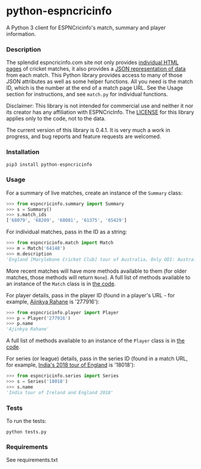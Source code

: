 # python-espncricinfo

A Python 3 client for ESPNCricinfo's match, summary and player information.


### Description

The splendid espncricinfo.com site not only provides [individual HTML pages](http://www.espncricinfo.com/caribbean-premier-league-2015/engine/match/857713.html) of cricket matches, it also provides a [JSON representation of data](http://www.espncricinfo.com/caribbean-premier-league-2015/engine/match/857713.json) from each match. This Python library provides access to many of those JSON attributes as well as some helper functions. All you need is the match ID, which is the number at the end of a match page URL. See the Usage section for instructions, and see `match.py` for individual functions.

Disclaimer: This library is not intended for commercial use and neither it nor its creator has any affiliation with ESPNCricInfo. The [LICENSE](LICENSE.txt) for this library applies only to the code, not to the data.

The current version of this library is 0.4.1. It is very much a work in progress, and bug reports and feature requests are welcomed.

### Installation

```python
pip3 install python-espncricinfo
```

### Usage

For a summary of live matches, create an instance of the `Summary` class:

```python
>>> from espncricinfo.summary import Summary
>>> s = Summary()
>>> s.match_ids
['68079', '68209', '68081', '61375', '65429']
```

For individual matches, pass in the ID as a string:

```python
>>> from espncricinfo.match import Match
>>> m = Match('64148')
>>> m.description
'England [Marylebone Cricket Club] tour of Australia, Only ODI: Australia v England at Melbourne, Jan 5, 1971'
```

More recent matches will have more methods available to them (for older matches, those methods will return `None`). A full list of methods available to an instance of the `Match` class is in [the code](https://github.com/dwillis/python-espncricinfo/blob/master/espncricinfo/match.py).

For player details, pass in the player ID (found in a player's URL - for example, [Ajinkya Rahane](http://www.espncricinfo.com/west-indies-v-india-2016/content/player/277916.html) is '277916'):

```python
>>> from espncricinfo.player import Player
>>> p = Player('277916')
>>> p.name
'Ajinkya Rahane'
```

A full list of methods available to an instance of the `Player` class is in [the code](https://github.com/dwillis/python-espncricinfo/blob/master/espncricinfo/player.py).

For series (or league) details, pass in the series ID (found in a match URL, for example, [India's 2018 tour of England](http://www.espncricinfo.com/series/18018/game/1119549/england-vs-india-1st-test-ind-in-eng-2018) is '18018'):

```python
>>> from espncricinfo.series import Series
>>> s = Series('18018')
>>> s.name
'India tour of Ireland and England 2018'
```

### Tests

To run the tests:

```shell
python tests.py
```

### Requirements

See requirements.txt
